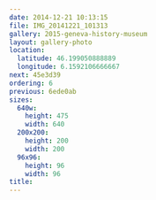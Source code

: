 ```yaml
---
date: 2014-12-21 10:13:15
file: IMG_20141221_101313
gallery: 2015-geneva-history-museum
layout: gallery-photo
location:
  latitude: 46.199050888889
  longitude: 6.1592106666667
next: 45e3d39
ordering: 6
previous: 6ede0ab
sizes:
  640w:
    height: 475
    width: 640
  200x200:
    height: 200
    width: 200
  96x96:
    height: 96
    width: 96
title: 
---
```

